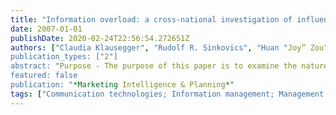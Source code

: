 ```yaml
---
title: "Information overload: a cross-national investigation of influence factors and effects"
date: 2007-01-01
publishDate: 2020-02-24T22:56:54.272651Z
authors: ["Claudia Klausegger", "Rudolf R. Sinkovics", "Huan "Joy” Zou"]
publication_types: ["2"]
abstract: "Purpose - The purpose of this paper is to examine the nature and negative effects of the “information overload” phenomenon, exacerbated in recent years by organizational design issues and rapid advances in information and communication technology, through a multidisciplinary lens. Design/methodology/approach - Data from a five-country East-West published study of information overload in the Reuters organization are used to examine the influences on information overload and to compare the effects on respondents in each country. Findings - Results of the re-manipulation of the survey data demonstrate significant negative relationships between information overload and the fulfilment of job responsibilities in all five countries surveyed. Information overload was perceived to be most stressful in the USA and UK. Practical implications - Marketing managers face the dilemma of receiving too much information, but too little that is “right” for their planning responsibilities. The challenge is thus to convert “information” into “intelligence” that can effectively support strategic marketing planning. Suggestions are offered for reducing the duplication of information and adopting appropriate information-management strategies. Originality/value - Information overload has serious practical consequences for management and planning in marketing no less than in any other discipline. A clear and comprehensive view of the phenomenon and its effects on everyday job responsibilities is therefore useful in tackling the problem. The cross-national analysis permits adjustments to local management style and behaviour in the major economies of the East and West."
featured: false
publication: "*Marketing Intelligence & Planning*"
tags: ["Communication technologies; Information management; Management strategy; Overload"]
---
```


